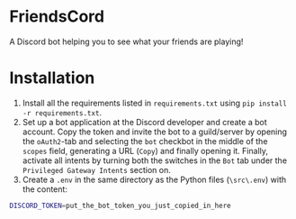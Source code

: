 # FriendsCord
A Discord bot helping you to see what your friends are playing!

# Installation
1. Install all the requirements listed in `requirements.txt` using `pip install -r requirements.txt`.
2. Set up a bot application at the Discord developer and create a bot account. Copy the token and invite the bot to a guild/server by opening the `oAuth2`-tab and selecting the `bot` checkbot in the middle of the `scopes` field, generating a URL (`Copy`) and finally opening it. Finally, activate all intents by turning both the switches in the `Bot` tab under the `Privileged Gateway Intents` section on.
3. Create a `.env` in the same directory as the Python files (`\src\.env`) with the content:
```bash
DISCORD_TOKEN=put_the_bot_token_you_just_copied_in_here
```